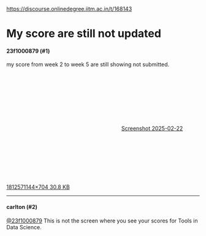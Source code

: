 https://discourse.onlinedegree.iitm.ac.in/t/168143

<html><head><meta charset='utf-8'><title>My score are still not updated</title></head><body>
<h1>My score are still not updated</h1>
<h4>23f1000879 (#1)</h4>
<p>my score from week 2 to week 5 are still showing not submitted.</p>
<p><div class="lightbox-wrapper"><a class="lightbox" data-download-href="/uploads/short-url/s9FfPd480umcjVrXvBInZppWZNW.png?dl=1" href="https://europe1.discourse-cdn.com/flex013/uploads/iitm/original/3X/c/5/c554924d186f2c50faa5c62af45129a46b3ef06c.png" rel="noopener nofollow ugc" title="Screenshot 2025-02-22 181257"><div class="meta"><svg aria-hidden="true" class="fa d-icon d-icon-far-image svg-icon"><use href="#far-image"></use></svg><span class="filename">Screenshot 2025-02-22 181257</span><span class="informations">1144×704 30.8 KB</span><svg aria-hidden="true" class="fa d-icon d-icon-discourse-expand svg-icon"><use href="#discourse-expand"></use></svg></div></a></div></p><hr>

<h4>carlton (#2)</h4>
<p><a class="mention" href="/u/23f1000879">@23f1000879</a> This is not the screen where you see your scores for Tools in Data Science.